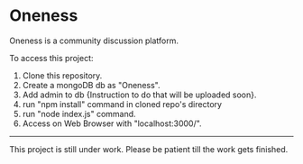 # Oneness
Oneness is a community discussion platform.

To access this project:
1. Clone this repository.
2. Create a mongoDB db as "Oneness".
3. Add admin to db {Instruction to do that will be uploaded soon}.
4. run "npm install" command in cloned repo's directory
5. run "node index.js" command.
6. Access on Web Browser with "localhost:3000/".

*******************************************************************

This project is still under work. Please be patient till the work
gets finished.
